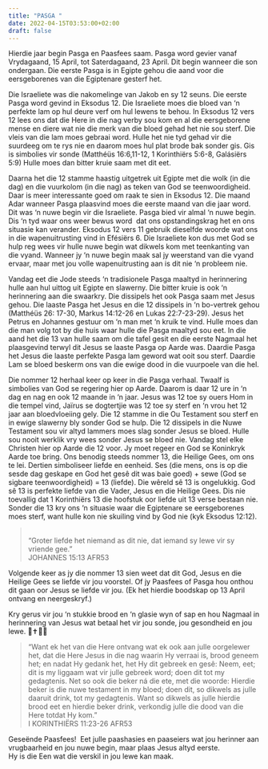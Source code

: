 ```yaml
---
title: "PASGA "
date: 2022-04-15T03:53:00+02:00
draft: false
---
```

<html>
 <head></head>
 <body>
  <p>Hierdie jaar begin Pasga en Paasfees saam. Pasga word gevier vanaf Vrydagaand, 15 April, tot Saterdagaand, 23 April. Dit begin wanneer die son ondergaan. Die eerste Pasga is in Egipte gehou die aand voor die eersgeborenes van die Egiptenare gesterf het.</p>
  <p>Die Israeliete was die nakomelinge van Jakob en sy 12 seuns. Die eerste Pasga word gevind in Eksodus 12. Die Israeliete moes die bloed van ‘n perfekte lam op hul deure verf om hul lewens te behou. In Eksodus 12 vers 12 lees ons dat die Here in die nag verby sou kom en al die eersgeborene mense en diere wat nie die merk van die bloed gehad het nie sou sterf. Die vleis van die lam moes gebraai word. Hulle het nie tyd gehad vir die suurdeeg om te rys nie en daarom moes hul plat brode bak sonder gis. Gis is simbolies vir sonde (Matthéüs 16:6,11-12, 1 Korinthiërs 5:6-8, Galásiërs 5:9) Hulle moes dan bitter kruie saam met dit eet.</p>
  <p>Daarna het die 12 stamme haastig uitgetrek uit Egipte met die wolk (in die dag) en die vuurkolom (in die nag) as teken van God se teenwoordigheid. Daar is meer interessante goed om raak te sien in Eksodus 12. Die maand Adar wanneer Pasga plaasvind moes die eerste maand van die jaar word. Dit was ‘n nuwe begin vir die Israeliete. Pasga bied vir almal ‘n nuwe begin. Dis ‘n tyd waar ons weer bewus word &nbsp;dat ons opstandingskrag het en ons situasie kan verander. Eksodus 12 vers 11 gebruik dieselfde woorde wat ons in die wapenuitrusting vind in Efésiërs 6. Die Israeliete kon dus met God se hulp reg wees vir hulle nuwe begin wat dikwels kom met teenkanting van die vyand. Wanneer jy ‘n nuwe begin maak sal jy weerstand van die vyand ervaar, maar met jou volle wapenuitrusting aan is dit nie ‘n probleem nie.</p>
  <p>Vandag eet die Jode steeds ‘n tradisionele Pasga maaltyd in herinnering hulle aan hul uittog uit Egipte en slawerny. Die bitter kruie is ook ‘n herinnering aan die swaarkry. Die dissipels het ook Pasga saam met Jesus gehou. Die laaste Pasga het Jesus en die 12 dissipels in ‘n bo-vertrek gehou (Matthéüs 26: 17-30, Markus 14:12-26 en Lukas 22:7-23-29). Jesus het Petrus en Johannes gestuur om ‘n man met ‘n kruik te vind. Hulle moes dan die man volg tot by die huis waar hulle die Pasga maaltyd sou eet. In die aand het die 13 van hulle saam om die tafel gesit en die eerste Nagmaal het plaasgevind terwyl dit Jesus se laaste Pasga op Aarde was. Daardie Pasga het Jesus die laaste perfekte Pasga lam geword wat ooit sou sterf. Daardie Lam se bloed beskerm ons van die ewige dood in die vuurpoele van die hel.</p>
  <p>Die nommer 12 herhaal keer op keer in die Pasga verhaal. Twaalf is simbolies van God se regering hier op Aarde. Daarom is daar 12 ure in ‘n dag en nag en ook 12 maande in ‘n jaar. Jesus was 12 toe sy ouers Hom in die tempel vind, Jaïrus se dogtertjie was 12 toe sy sterf en ‘n vrou het 12 jaar aan bloedvloeiing gely. Die 12 stamme in die Ou Testament sou sterf en in ewige slawerny bly sonder God se hulp. Die 12 dissipels in die Nuwe Testament sou vir altyd lammers moes slag sonder Jesus se bloed. Hulle sou nooit werklik vry wees sonder Jesus se bloed nie. Vandag stel elke Christen hier op Aarde die 12 voor. Jy moet regeer en God se Koninkryk Aarde toe bring. Ons benodig steeds nommer 13, die Heilige Gees, om ons te lei. Dertien simboliseer liefde en eenheid. Ses (die mens, ons is op die sesde dag geskape en God het gesê dit was baie goed) + sewe (God se sigbare teenwoordigheid) = 13 (liefde). Die wêreld sê 13 is ongelukkig. God sê 13 is perfekte liefde van die Vader, Jesus en die Heilige Gees. Dis nie toevallig dat 1 Korinthiërs 13 die hoofstuk oor liefde uit 13 verse bestaan nie. Sonder die 13 kry ons ‘n situasie waar die Egiptenare se eersgeborenes moes sterf, want hulle kon nie skuiling vind by God nie (kyk Eksodus 12:12).</p>
  <blockquote>
   <p><br>“Groter liefde het niemand as dit nie, dat iemand sy lewe vir sy vriende gee.”<br>‭‭JOHANNES‬ ‭15:13‬ ‭AFR53‬‬</p>
  </blockquote>
  <p>Volgende keer as jy die nommer 13 sien weet dat dit God, Jesus en die Heilige Gees se liefde vir jou voorstel. Of jy Paasfees of Pasga hou onthou dit gaan oor Jesus se liefde vir jou. (Ek het hierdie boodskap op 13 April ontvang en neergeskryf.)</p>
  <p>Kry gerus vir jou ‘n stukkie brood en ‘n glasie wyn of sap en hou Nagmaal in herinnering van Jesus wat betaal het vir jou sonde, jou gesondheid en jou lewe. 🤍✝️🙏🏻</p>
  <blockquote>
   <p>“Want ek het van die Here ontvang wat ek ook aan julle oorgelewer het, dat die Here Jesus in die nag waarin Hy verraai is, brood geneem het; en nadat Hy gedank het, het Hy dit gebreek en gesê: Neem, eet; dit is my liggaam wat vir julle gebreek word; doen dit tot my gedagtenis. Net so ook die beker ná die ete, met die woorde: Hierdie beker is die nuwe testament in my bloed; doen dit, so dikwels as julle daaruit drink, tot my gedagtenis. Want so dikwels as julle hierdie brood eet en hierdie beker drink, verkondig julle die dood van die Here totdat Hy kom.”<br>‭‭I KORINTHIËRS‬ ‭11:23-26‬ ‭AFR53‬‬</p>
  </blockquote>
  <p>Geseënde Paasfees! &nbsp;Eet julle paashasies en paaseiers wat jou herinner aan vrugbaarheid en jou nuwe begin, maar plaas Jesus altyd eerste.&nbsp;<br>Hy is die Een wat die verskil in jou lewe kan maak.&nbsp;</p>
 </body>
</html>